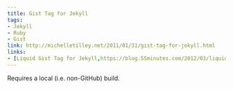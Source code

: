 ```yaml
---
title: Gist Tag for Jekyll
tags:
- Jekyll
- Ruby
- Gist
link: http://michelletilley.net/2011/01/31/gist-tag-for-jekyll.html
links:
- [Liquid Gist Tag for Jekyll,https://blog.55minutes.com/2012/03/liquid-gist-tag-for-jekyll/]
---
```

Requires a local (i.e. non-GitHub) build.
